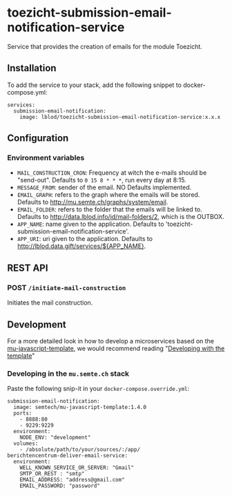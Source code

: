 # toezicht-submission-email-notification-service

Service that provides the creation of emails for the module Toezicht.

## Installation

To add the service to your stack, add the following snippet to docker-compose.yml:

```
services:
  submission-email-notification:
    image: lblod/toezicht-submission-email-notification-service:x.x.x
```

## Configuration

### Environment variables

- `MAIL_CONSTRUCTION_CRON`: Frequency at witch the e-mails should be "send-out". Defaults to `0 15 8 * * *`, run every day at 8:15.
- `MESSAGE_FROM`: sender of the email. NO Defaults implemented.
- `EMAIL_GRAPH`: refers to the graph where the emails will be stored. Defaults to <http://mu.semte.ch/graphs/system/email>.
- `EMAIL_FOLDER`: refers to the folder that the emails will be linked to. Defaults to <http://data.lblod.info/id/mail-folders/2>, which is the OUTBOX.
- `APP_NAME`: name given to the application. Defaults to 'toezicht-submission-email-notification-service'.
- `APP_URI`: uri given to the application. Defaults to <http://lblod.data.gift/services/${APP_NAME}>.

   
## REST API

### POST `/initiate-mail-construction`

Initiates the mail construction.

## Development

For a more detailed look in how to develop a microservices based on the [mu-javascript-template](https://github.com/mu-semtech/mu-javascript-template), 
we would recommend reading "[Developing with the template](https://github.com/mu-semtech/mu-javascript-template#developing-with-the-template)"

### Developing in the `mu.semte.ch` stack

Paste the following snip-it in your `docker-compose.override.yml`:

````  
submission-email-notification:
  image: semtech/mu-javascript-template:1.4.0
  ports:
    - 8888:80
    - 9229:9229
  environment:
    NODE_ENV: "development"
  volumes:
    - /absolute/path/to/your/sources/:/app/
berichtencentrum-deliver-email-service:
  environment:
    WELL_KNOWN_SERVICE_OR_SERVER: "Gmail"
    SMTP_OR_REST : "smtp"
    EMAIL_ADDRESS: "address@gmail.com"
    EMAIL_PASSWORD: "password"
